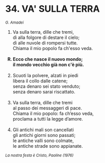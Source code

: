 # 34. VA' SULLA TERRA

<sub><i>G. Amadei</i></sub>
<ol>
	<li>Va sulla terra, dille che tremi,<br>
		dì alla folgore di destare il cielo;<br>
		dì alle nuvole di rompersi tutte.<br>
		Chiama il mio popolo fa ch'esso veda.</li><br>
	<b><li type="A" value="18">Ecco che nasce il nuovo mondo;<br>
		il mondo vecchio già non c'è più.</li></b><br>
	<li value="2">Scuoti la polvere, alzati in piedi<br>
		libera il collo dalle catene;<br>
		senza denaro sei stato venduto;<br>
		senza denaro sarai riscattato.</li><br>
	<li>Va sulla terra, dille che tremi<br>
		al passo dei messaggeri di pace.<br>
		Chiama il mio popolo: fa ch’esso veda,<br>
		proclama a tutti la legge d’amore.</li><br>
	<li>Gli antichi mali son cancellati<br>
		gli antichi giorni sono passati;<br>
		le antiche valli sono colmate,<br>
		le antiche strade sono appianate.</li>
</ol>
<sub><i>La nostra festa è Cristo, Paoline (1976)</i></sub>
